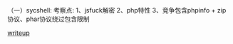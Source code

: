 （一）sycshell:
考察点:
1、jsfuck解密
2、php特性
3、竞争包含phpinfo + zip协议、phar协议绕过包含限制

[writeup](https://www.cnblogs.com/iamstudy/articles/sctf2016_sycshell.html)